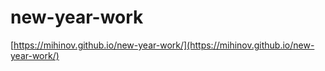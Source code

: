 # new-year-work

[https://mihinov.github.io/new-year-work/](https://mihinov.github.io/new-year-work/)
